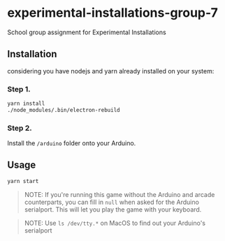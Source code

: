 # experimental-installations-group-7
School group assignment for Experimental Installations

## Installation

considering you have nodejs and yarn already installed on your system:

### Step 1.

```Bash
yarn install
./node_modules/.bin/electron-rebuild
```

### Step 2.

Install the `/arduino` folder onto your Arduino.

## Usage

```Bash
yarn start
```

> NOTE: If you're running this game without the Arduino and arcade counterparts, you can fill in `null` when asked for the Arduino serialport.
> This will let you play the game with your keyboard.

> NOTE: Use `ls /dev/tty.*` on MacOS to find out your Arduino's serialport
